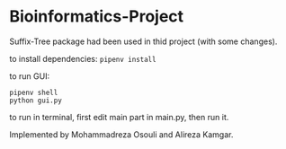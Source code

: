 # Bioinformatics-Project

Suffix-Tree package had been used in thid project (with some changes).

to install dependencies:
`pipenv install`

to run GUI:
```
pipenv shell
python gui.py
```

to run in terminal, first edit main part in main.py, then run it.

Implemented by Mohammadreza Osouli and Alireza Kamgar.
